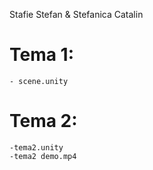 Stafie Stefan & Stefanica Catalin

# Tema 1:   

    - scene.unity


# Tema 2:   
    
    -tema2.unity
    -tema2 demo.mp4
